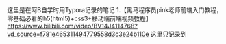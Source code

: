 这里是在阿B自学时用Typora记录的笔记
1.【黑马程序员pink老师前端入门教程，零基础必看的h5(html5)+css3+移动端前端视频教程】https://www.bilibili.com/video/BV14J4114768?vd_source=f781e465311494779558d3c3e24b110e
这里只记录到
